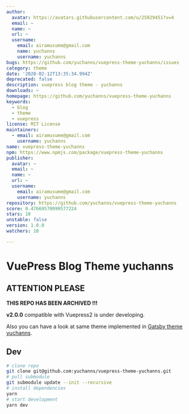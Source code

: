 ```yaml
---
author:
  avatar: https://avatars.githubusercontent.com/u/25029451?v=4
  email: ~
  name: ~
  url: ~
  username:
    email: airamusume@gmail.com
    name: yuchanns
    username: yuchanns
bugs: https://github.com/yuchanns/vuepress-theme-yuchanns/issues
category: theme
date: '2020-02-12T13:35:34.994Z'
deprecated: false
description: vuepress blog theme - yuchanns
downloads: ~
homepage: https://github.com/yuchanns/vuepress-theme-yuchanns
keywords:
  - blog
  - theme
  - vuepress
license: MIT License
maintainers:
  - email: airamusume@gmail.com
    username: yuchanns
name: vuepress-theme-yuchanns
npm: https://www.npmjs.com/package/vuepress-theme-yuchanns
publisher:
  avatar: ~
  email: ~
  name: ~
  url: ~
  username:
    email: airamusume@gmail.com
    username: yuchanns
repository: https://github.com/yuchanns/vuepress-theme-yuchanns
score: 0.47669570099577224
stars: 10
unstable: false
version: 1.0.0
watchers: 10

---
```


# VuePress Blog Theme yuchanns
## ATTENTION PLEASE
**THIS REPO HAS BEEN ARCHIVED !!!**

**v2.0.0** compatible with Vuepress2 is under developing.

Also you can have a look at same theme implemented in [Gatsby theme yuchanns](https://github.com/yuchanns/gatsby-theme-yuchanns).

## Dev
```bash
# clone repo
git clone git@github.com:yuchanns/vuepress-theme-yuchanns.git
# pull submodule
git submodule update --init --recursive
# install dependencies
yarn
# start development
yarn dev
```
